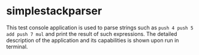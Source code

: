 # simplestackparser

This test console application is used to parse strings such as `push 4 push 5 add push 7 mul` and print the result of such expressions.
The detailed description of the application and its capabilities is shown upon run in terminal.
